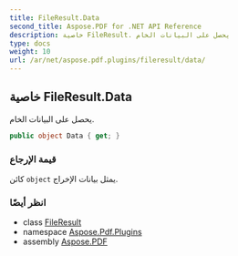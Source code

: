 ```yaml
---
title: FileResult.Data
second_title: Aspose.PDF for .NET API Reference
description: خاصية FileResult. يحصل على البيانات الخام
type: docs
weight: 10
url: /ar/net/aspose.pdf.plugins/fileresult/data/
---
```

## خاصية FileResult.Data

يحصل على البيانات الخام.

```csharp
public object Data { get; }
```

### قيمة الإرجاع

كائن `object` يمثل بيانات الإخراج.

### انظر أيضًا

* class [FileResult](../)
* namespace [Aspose.Pdf.Plugins](../../../aspose.pdf.plugins/)
* assembly [Aspose.PDF](../../../)